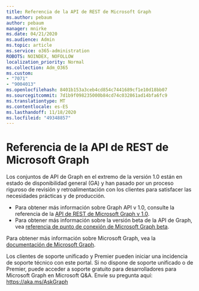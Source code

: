 ```yaml
---
title: Referencia de la API de REST de Microsoft Graph
ms.author: pebaum
author: pebaum
manager: mnirke
ms.date: 04/21/2020
ms.audience: Admin
ms.topic: article
ms.service: o365-administration
ROBOTS: NOINDEX, NOFOLLOW
localization_priority: Normal
ms.collection: Adm_O365
ms.custom:
- "7071"
- "9004013"
ms.openlocfilehash: 8401b153a3ceb4cd854c7441689cf1e10d18bb07
ms.sourcegitcommit: 7d1b9f098235000b84cd74c032861ad14bfa6fc9
ms.translationtype: MT
ms.contentlocale: es-ES
ms.lasthandoff: 11/18/2020
ms.locfileid: "49348857"
---
```

# <a name="microsoft-graph-rest-api-reference"></a>Referencia de la API de REST de Microsoft Graph

Los conjuntos de API de Graph en el extremo de la versión 1.0 están en estado de disponibilidad general (GA) y han pasado por un proceso riguroso de revisión y retroalimentación con los clientes para satisfacer las necesidades prácticas y de producción.

- Para obtener más información sobre Graph API v 1.0, consulte la referencia de la [API de REST de Microsoft Graph v 1.0](https://docs.microsoft.com/graph/api/overview?toc=.%2Fref%2Ftoc.json&view=graph-rest-1.0&preserve-view=true). 
- Para obtener más información sobre la versión beta de la API de Graph, vea [referencia de punto de conexión de Microsoft Graph beta](https://docs.microsoft.com/graph/api/overview?toc=.%2Fref%2Ftoc.json&view=graph-rest-beta&preserve-view=true).

Para obtener más información sobre Microsoft Graph, vea la [documentación de Microsoft Graph](https://docs.microsoft.com/graph/).

Los clientes de soporte unificado y Premier pueden iniciar una incidencia de soporte técnico con este portal. Si no dispone de soporte unificado o de Premier, puede acceder a soporte gratuito para desarrolladores para Microsoft Graph en Microsoft Q&A. Envíe su pregunta aquí: https://aka.ms/AskGraph
